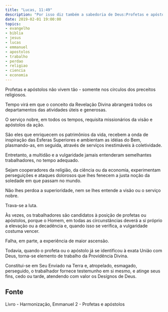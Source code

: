 ```yaml
---
title: "Lucas, 11:49"
description: "Por isso diz também a sabedoria de Deus:Profetas e apóstolos lhes mandarei e eles Matarão uns e perseguirão outros."
date: 2019-02-01 19:00:00
topics: 
- evangelho
- biblia
- jesus
- lucas
- emmanuel
- apostolos
- trabalho
- perdao
- religiao
- ciencia
- economia
---
```


Profetas e apóstolos não vivem tão - somente nos círculos dos
preceitos religiosos.

Tempo virá em que o conceito da Revelação Divina abrangerá
todos os departamentos das atividades úteis e generosas.

O serviço nobre, em todos os tempos, requisita missionários da
visão e apóstolos da ação.

São eles que enriquecem os patrimônios da vida, recebem a
onda de inspiração das Esferas Superiores e ambientam as idéias do
Bem, plasmando-as, em seguida, através de serviços inestimáveis à
coletividade.

Entretanto, a multidão e a vulgaridade jamais entenderam
semelhantes trabalhadores, no tempo adequado.

Sejam cooperadores da religião, da ciência ou da economia,
experimentam perseguições e ataques dolorosos que lhes fenecem a
justa noção da soledade em que passam no mundo.

Não lhes perdoa a superioridade, nem se lhes entende a visão ou
o serviço nobre.

Trava-se a luta.

Às vezes, os trabalhadores são candidatos à posição de profetas
ou apóstolos, porque o Homem, em todas as circunstâncias deverá a si
próprio a elevação ou a decadência e, quando isso se verifica, a
vulgaridade costuma vencer.

Falha, em parte, a experiência de maior ascensão.

Todavia, quando o profeta ou o apóstolo já se identificou à exata
União com Deus, torna-se elemento de trabalho da Providência
Divina.

Constitui-se em Seu Enviado na Terra e, atropelado, esmagado,
perseguido, o trabalhador fornece testemunho em si mesmo, e atinge
seus fins, cedo ou tarde, atendendo com valor os Desígnos de Deus.


## Fonte
Livro - Harmonização, Emmanuel
2 - Profetas e apóstolos
